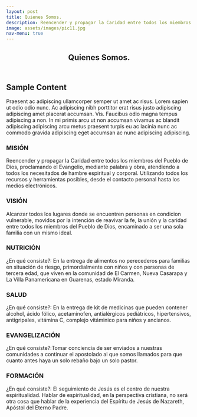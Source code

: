 ```yaml
---
layout: post
title: Quienes Somos.
description: Reencender y propagar la Caridad entre todos los miembros del Pueblo de Dios
image: assets/images/pic11.jpg
nav-menu: true
---
```



<section id="one">
	<div class="inner">
		<header class="major"><h1>Quienes Somos.</h1></header>

<!-- Content -->
<h2 id="content">Sample Content</h2>
<p>Praesent ac adipiscing ullamcorper semper ut amet ac risus. Lorem sapien ut odio odio nunc. Ac adipiscing nibh porttitor erat risus justo adipiscing adipiscing amet placerat accumsan. Vis. Faucibus odio magna tempus adipiscing a non. In mi primis arcu ut non accumsan vivamus ac blandit adipiscing adipiscing arcu metus praesent turpis eu ac lacinia nunc ac commodo gravida adipiscing eget accumsan ac nunc adipiscing adipiscing.</p>

<div class="row">
	<div class="6u 12u$(small)">
	<h3>MISIÓN</h3>
	<p>Reencender y propagar la Caridad entre todos los miembros del Pueblo de Dios, proclamando 
      el Evangelio, mediante palabra y obra, atendiendo a todos los necesitados de hambre espiritual y 
      corporal. Utilizando todos los recursos y herramientas posibles, desde el contacto personal hasta los medios electrónicos.</p>
	</div>
	<div class="6u$ 12u$(small)">
	<h3>VISIÓN</h3>
	<p>Alcanzar todos los lugares donde se encuentren personas en condicion vulnerable, movidos por la intención de reavivar la fe, la unión 
      y la caridad entre todos los miembros del Pueblo de Dios, encaminado a ser una sola familia con un mismo ideal.</p>


 
<!-- Break -->

<div class="4u 12u$(medium)">
<h3>NUTRICIÓN</h3>
<p>¿En qué consiste?: En la entrega de alimentos no perecederos para familias en situación de riesgo, primordialmente con niños y con personas de tercera edad, que viven en la comunidad de El Carmen, Nueva Casarapa y La Villa Panamericana en Guarenas, estado Miranda.</p>
</div>

<div class="4u 12u$(medium)">
<h3>SALUD</h3>
<p>¿En qué consiste?: En la entrega de kit de medicinas que pueden contener alcohol, ácido fólico, acetaminofen, antialérgicos pediátricos, hipertensivos, antigripales, vitámina C, complejo vitáminico para niños y ancianos.</p>
</div>

<div class="4u$ 12u$(medium)">
<h3>EVANGELIZACIÓN</h3>
<p>¿En qué consiste?:Tomar conciencia de ser enviados a nuestras comunidades a continuar el apostolado al que somos llamados para que cuanto antes haya un solo rebaño bajo un solo pastor.</p>
</div>

 <div class="4u$ 12u$(medium)">
<h3>FORMACIÓN</h3>
<p>¿En qué consiste?: El seguimiento de Jesús es el centro de nuestra espiritualidad. Hablar de espiritualidad, en la perspectiva cristiana, no será otra cosa que hablar de la experiencia del Espíritu de Jesús de Nazareth, Apóstol del Eterno Padre.</p>
</div>

</div>

</section></div>
